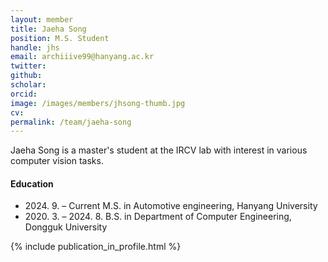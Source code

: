 ```yaml
---
layout: member
title: Jaeha Song
position: M.S. Student
handle: jhs
email: archiiive99@hanyang.ac.kr
twitter: 
github: 
scholar: 
orcid: 
image: /images/members/jhsong-thumb.jpg
cv: 
permalink: /team/jaeha-song
---
```


Jaeha Song is a master's student at the IRCV lab with interest
in various computer vision tasks. 

#### Education

<ul class="chronological">
  <li><span>2024. 9. – Current</span> M.S. in Automotive engineering, Hanyang University</li>
  <li><span>2020. 3. – 2024. 8.</span> B.S. in Department of Computer Engineering, Dongguk University</li>
  
</ul>

{% include publication_in_profile.html %}
